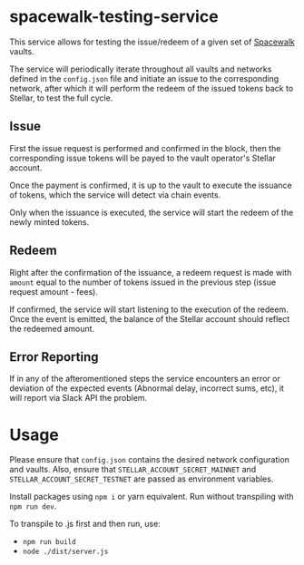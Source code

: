 # spacewalk-testing-service
This service allows for testing the issue/redeem of a given set of [Spacewalk](https://github.com/pendulum-chain/spacewalk) vaults. 

The service will periodically iterate throughout all vaults and networks defined in the `config.json` file and initiate an issue to the corresponding network, after which it will perform the redeem of the issued tokens back to Stellar, to test the full cycle.

## Issue
First the issue request is performed and confirmed in the block, then the corresponding issue tokens will be payed to the vault operator's Stellar account.

Once the payment is confirmed, it is up to the vault to execute the issuance of tokens, which the service will detect via chain events.

Only when the issuance is executed, the service will start the redeem of the newly minted tokens.

## Redeem
Right after the confirmation of the issuance, a redeem request is made with `amount` equal to the number of tokens issued in the previous step (issue request amount - fees).

If confirmed, the service will start listening to the execution of the redeem. Once the event is emitted, the balance of the Stellar account should reflect the redeemed amount.

## Error Reporting
If in any of the afteromentioned steps the service encounters an error or deviation of the expected events (Abnormal delay, incorrect sums, etc), it will report via Slack API the problem.

# Usage
Please ensure that `config.json` contains the desired network configuration and vaults.
Also, ensure that `STELLAR_ACCOUNT_SECRET_MAINNET` and `STELLAR_ACCOUNT_SECRET_TESTNET` are passed as environment variables.

Install packages using `npm i` or yarn equivalent.
Run without transpiling with `npm run dev`.

To transpile to .js first and then run, use:
- `npm run build`
- `node ./dist/server.js`